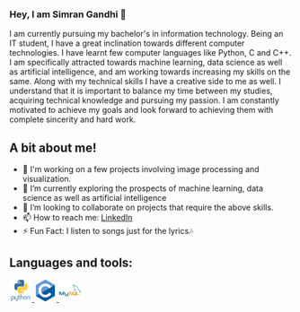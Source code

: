 ### Hey, I am Simran Gandhi 👋

I am currently pursuing my bachelor's in information technology. Being an IT student, I have a great inclination towards different computer technologies. I have learnt few computer languages like Python, C and C++.  I am specifically attracted towards machine learning, data science as well as artificial intelligence, and am working towards increasing my skills on the same. Along with my technical skills I have a creative side to me as well. I understand that it is important to balance my time between my studies, acquiring technical knowledge and pursuing my passion. I am constantly motivated to achieve my goals and look forward to achieving them with complete sincerity and hard work.

## A bit about me!

- 🔭 I'm working on a few projects involving image processing and visualization.
- 🌱 I’m currently exploring the prospects of machine learning, data science as well as artificial intelligence
- 👯 I’m looking to collaborate on projects that require the above skills.
- 📫 How to reach me: [LinkedIn](https://www.linkedin.com/in/simran-gandhi-8b574319a/)
- ⚡ Fun Fact: I listen to songs just for the lyrics🎶

## Languages and tools:
<p align="left"> <a href="https://www.python.org/" target="_blank"> <img src="https://raw.githubusercontent.com/devicons/devicon/master/icons/python/python-original-wordmark.svg" alt="python" width="40" height="40"/> </a> <a href="https://www.cprogramming.com/" target="_blank"> <img src="https://raw.githubusercontent.com/devicons/devicon/master/icons/c/c-original.svg" alt="c" width="40" height="40"/> </a> </a> <a href="https://www.mysql.com/" target="_blank"> <img src="https://raw.githubusercontent.com/devicons/devicon/master/icons/mysql/mysql-original-wordmark.svg" alt="mysql" width="40" height="40"/> </a> </p>


